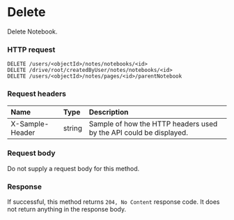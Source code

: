 # Delete

Delete Notebook.
### HTTP request
```http
DELETE /users/<objectId>/notes/notebooks/<id>
DELETE /drive/root/createdByUser/notes/notebooks/<id>
DELETE /users/<objectId>/notes/pages/<id>/parentNotebook

```
### Request headers
| Name       | Type | Description|
|:---------------|:--------|:----------|
| X-Sample-Header  | string  | Sample of how the HTTP headers used by the API could be displayed.|

### Request body
Do not supply a request body for this method.


### Response
If successful, this method returns `204, No Content` response code. It does not return anything in the response body.


<!-- uuid: 1c7e957c-77a5-4d3b-9a1c-88f6146aec48
2015-10-09 18:16:07 UTC -->